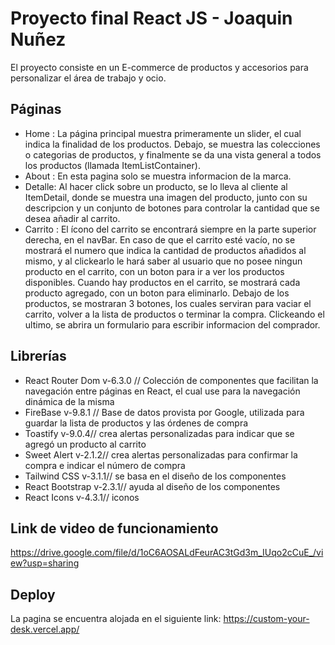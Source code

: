 # Proyecto final React JS - Joaquin Nuñez
El proyecto consiste en un E-commerce de productos y accesorios para personalizar el área de trabajo y ocio. 


## Páginas
* Home : La página principal muestra primeramente un slider, el cual indica la finalidad de los productos. Debajo, se muestra las colecciones o categorias de productos, y finalmente se da una vista general a todos los productos (llamada ItemListContainer).
* About : En esta pagina solo se muestra informacion de la marca. 
* Detalle:  Al hacer click sobre un producto, se lo lleva al cliente al ItemDetail, donde se muestra una imagen del producto, junto con su descripcion y un conjunto de botones para controlar la cantidad que se desea añadir al carrito. 
* Carrito : El ícono del carrito se encontrará siempre en la parte superior derecha, en el navBar. En caso de que el carrito esté vacío, no se mostrará el numero que indica la cantidad de productos añadidos al mismo, y al clickearlo le hará saber al usuario que no posee ningun producto en el carrito, con un boton para ir a ver los productos disponibles. Cuando hay productos en el carrito, se mostrará cada producto agregado, con un boton para eliminarlo. Debajo de los productos, se mostraran 3 botones, los cuales serviran para vaciar el carrito, volver a la lista de productos o terminar la compra. Clickeando el ultimo, se abrira un formulario para escribir informacion del comprador.

## Librerías
* React Router Dom v-6.3.0 // Colección de componentes que facilitan la navegación entre páginas en React, el cual use para la navegación dinámica de la misma
* FireBase v-9.8.1 // Base de datos provista por Google, utilizada para guardar la lista de productos y las órdenes de compra
* Toastify v-9.0.4// crea alertas personalizadas para indicar que se agregó un producto al carrito
* Sweet Alert v-2.1.2// crea alertas personalizadas para confirmar la compra e indicar el número de compra
* Tailwind CSS v-3.1.1// se basa en el diseño de los componentes
* React Bootstrap v-2.3.1// ayuda al diseño de los componentes
* React Icons v-4.3.1// iconos

## Link de video de funcionamiento
https://drive.google.com/file/d/1oC6AOSALdFeurAC3tGd3m_IUqo2cCuE_/view?usp=sharing
## Deploy
La pagina se encuentra alojada en el siguiente link: https://custom-your-desk.vercel.app/
